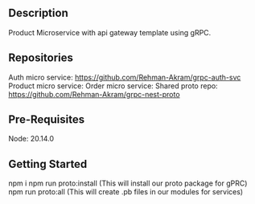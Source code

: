 

## Description

Product Microservice with api gateway template using gRPC.

## Repositories

Auth micro service: https://github.com/Rehman-Akram/grpc-auth-svc
Product micro service:
Order micro service:
Shared proto repo: https://github.com/Rehman-Akram/grpc-nest-proto

## Pre-Requisites

Node: 20.14.0

## Getting Started

npm i
npm run proto:install (This will install our proto package for gPRC)
npm run proto:all (This will create .pb files in our modules for services)